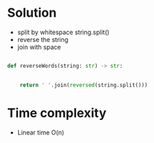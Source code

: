 # Solution

- split by whitespace string.split()
- reverse the string
- join with space

```python

def reverseWords(string: str) -> str:
    

    return ' '.join(reversed(string.split()))

```


# Time complexity

- Linear time O(n)